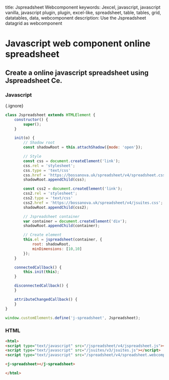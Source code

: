 title: Jspreadsheet Webcomponent
keywords: Jexcel, javascript, javascript vanilla, javascript plugin, plugin, excel-like, spreadsheet, table, tables, grid, datatables, data, webcomponent
description: Use the Jspreadsheet datagrid as webcomponent

# Javascript web component online spreadsheet

## Create a online javascript spreadsheet using Jspreadsheet Ce.

### Javascript

{.ignore}
```javascript
class Jspreadsheet extends HTMLElement {
    constructor() {
        super();
    }

    init(o) {
        // Shadow root
        const shadowRoot = this.attachShadow({mode: 'open'});

        // Style
        const css = document.createElement('link');
        css.rel = 'stylesheet';
        css.type = 'text/css'
        css.href = 'https://bossanova.uk/spreadsheet/v4/spreadsheet.css';
        shadowRoot.appendChild(css);

        const css2 = document.createElement('link');
        css2.rel = 'stylesheet';
        css2.type = 'text/css'
        css2.href = 'https://bossanova.uk/spreadsheet/v4/jsuites.css';
        shadowRoot.appendChild(css2);

        // Jspreadsheet container
        var container = document.createElement('div'); 
        shadowRoot.appendChild(container);

        // Create element
        this.el = jspreadsheet(container, {
            root: shadowRoot,
            minDimensions: [10,10]
        });
    }

    connectedCallback() {
        this.init(this);
    }

    disconnectedCallback() {
    }

    attributeChangedCallback() {
    }
}

window.customElements.define('j-spreadsheet', Jspreadsheet);
```

### HTML

```html
<html>
<script type="text/javascript" src="/jspreadsheet/v4/jspreadsheet.js"></script>
<script type="text/javascript" src="/jsuites/v3/jsuites.js"></script>
<script type="text/javascript" src="/spreadsheet/v4/spreadsheet.webcomponent.js"></script>

<j-spreadsheet></j-spreadsheet>

</html>
```

